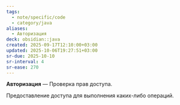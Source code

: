 ```yaml
---
tags:
  - note/specific/code
  - category/java
aliases:
  - Авторизация
deck: obsidian::java
created: 2025-09-17T12:10:00+03:00
updated: 2025-10-06T19:27:51+03:00
sr-due: 2025-10-10
sr-interval: 4
sr-ease: 270
---
```


**Авторизация**
—
Проверка прав доступа.

Предоставление доступа для выполнения каких-либо операций.
